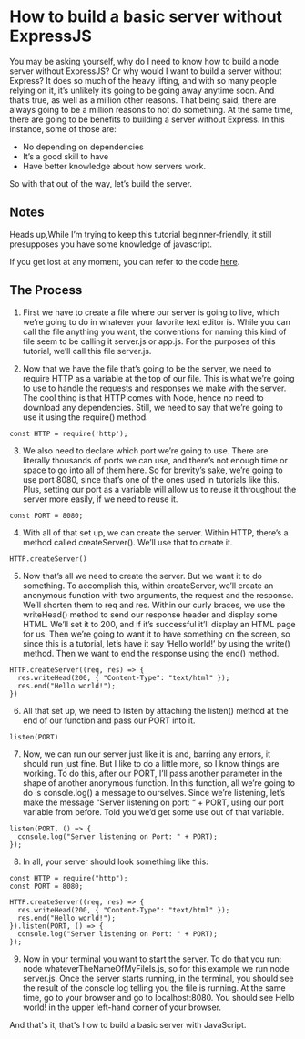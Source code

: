 # How to build a basic server without ExpressJS

You may be asking yourself, why do I need to know how to build a node server without ExpressJS? Or why would I want to build a server without Express? It does so much of the heavy lifting, and with so many people relying on it, it’s unlikely it’s going to be going away anytime soon. And that’s true, as well as a million other reasons. That being said, there are always going to be a million reasons to not do something. At the same time, there are going to be benefits to building a server without Express. In this instance, some of those are:

- No depending on dependencies
- It’s a good skill to have
- Have better knowledge about how servers work.

So with that out of the way, let’s build the server.

## Notes

Heads up,While I’m trying to keep this tutorial beginner-friendly, it still presupposes you have some knowledge of javascript.

If you get lost at any moment, you can refer to the code [here](https://github.com/Holgermueller/demo-code-files/blob/master/basic-server/server.js).

## The Process

1. First we have to create a file where our server is going to live, which we’re going to do in whatever your favorite text editor is. While you can call the file anything you want, the conventions for naming this kind of file seem to be calling it server.js or app.js. For the purposes of this tutorial, we’ll call this file server.js.

2. Now that we have the file that’s going to be the server, we need to require HTTP as a variable at the top of our file. This is what we’re going to use to handle the requests and responses we make with the server. The cool thing is that HTTP comes with Node, hence no need to download any dependencies. Still, we need to say that we’re going to use it using the require() method.

```
const HTTP = require('http');
```

3. We also need to declare which port we’re going to use. There are literally thousands of ports we can use, and there’s not enough time or space to go into all of them here. So for brevity’s sake, we’re going to use port 8080, since that’s one of the ones used in tutorials like this. Plus, setting our port as a variable will allow us to reuse it throughout the server more easily, if we need to reuse it.

```
const PORT = 8080;
```

4. With all of that set up, we can create the server. Within HTTP, there’s a method called createServer(). We’ll use that to create it.

```
HTTP.createServer()
```

5. Now that’s all we need to create the server. But we want it to do something. To accomplish this, within createServer, we’ll create an anonymous function with two arguments, the request and the response. We’ll shorten them to req and res. Within our curly braces, we use the writeHead() method to send our response header and display some HTML. We’ll set it to 200, and if it’s successful it’ll display an HTML page for us. Then we’re going to want it to have something on the screen, so since this is a tutorial, let’s have it say ‘Hello world!’ by using the write() method. Then we want to end the response using the end() method.

```
HTTP.createServer((req, res) => {
  res.writeHead(200, { "Content-Type": "text/html" });
  res.end("Hello world!");
})
```

6. All that set up, we need to listen by attaching the listen() method at the end of our function and pass our PORT into it.

```
listen(PORT)
```

7. Now, we can run our server just like it is and, barring any errors, it should run just fine. But I like to do a little more, so I know things are working. To do this, after our PORT, I’ll pass another parameter in the shape of another anonymous function. In this function, all we’re going to do is console.log() a message to ourselves. Since we’re listening, let’s make the message “Server listening on port: “ + PORT, using our port variable from before. Told you we’d get some use out of that variable.

```
listen(PORT, () => {
  console.log("Server listening on Port: " + PORT);
});
```

8. In all, your server should look something like this:

```
const HTTP = require("http");
const PORT = 8080;

HTTP.createServer((req, res) => {
  res.writeHead(200, { "Content-Type": "text/html" });
  res.end("Hello world!");
}).listen(PORT, () => {
  console.log("Server listening on Port: " + PORT);
});
```

9. Now in your terminal you want to start the server. To do that you run: node whateverTheNameOfMyFileIs.js, so for this example we run node server.js. Once the server starts running, in the terminal, you should see the result of the console log telling you the file is running. At the same time, go to your browser and go to localhost:8080. You should see Hello world! in the upper left-hand corner of your browser.

And that's it, that's how to build a basic server with JavaScript.
